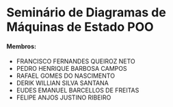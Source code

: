 # Seminário de Diagramas de Máquinas de Estado POO

#### Membros:
- FRANCISCO FERNANDES QUEIROZ NETO
- PEDRO HENRIQUE BARBOSA CAMPOS
- RAFAEL GOMES DO NASCIMENTO
- DERIK WILLIAN SILVA SANTANA
- EUDES EMANUEL BARCELLOS DE FREITAS
- FELIPE ANJOS JUSTINO RIBEIRO
